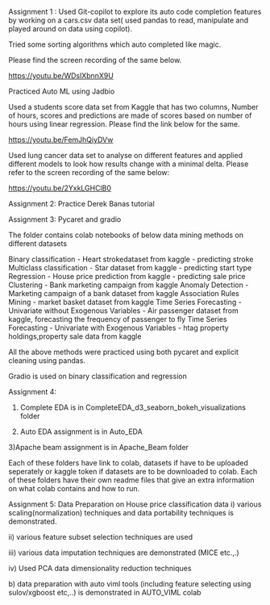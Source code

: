 Assignment 1 :
Used Git-copilot to explore its auto code completion features by working on a cars.csv data set( used pandas to read, manipulate and played around on data using copilot).

Tried some sorting algorithms which auto completed like magic.

Please find the screen recording of the same below.

https://youtu.be/WDslXbnnX9U


Practiced Auto ML using Jadbio

Used a students score data set from Kaggle that has two columns, Number of hours, scores and predictions are made of scores based on number of hours using linear regression. Please find the link below for the same.

https://youtu.be/FemJhQiyDVw

Used lung cancer data set to analyse on different features and applied different models to look how results change with a minimal delta. Please refer to the screen recording of the same below:

https://youtu.be/2YxkLGHClB0

Assignment 2: 
Practice Derek Banas tutorial


Assignment 3: Pycaret and gradio

The folder contains colab notebooks of below data mining methods on different datasets

Binary classification - Heart strokedataset from kaggle - predicting stroke Multiclass classification - Star dataset from kaggle - predicting start type Regression - House price prediction from kaggle - predicting sale price Clustering - Bank marketing campaign from kaggle Anomaly Detection - Marketing campaign of a bank dataset from kaggle Association Rules Mining - market basket dataset from kaggle Time Series Forecasting - Univariate without Exogenous Variables - Air passenger dataset from kaggle, forecasting the frequency of passenger to fly Time Series Forecasting - Univariate with Exogenous Variables - htag property holdings,property sale data from kaggle

All the above methods were practiced using both pycaret and explicit cleaning using pandas.

Gradio is used on binary classification and regression


Assignment 4:

1) Complete EDA is in CompleteEDA_d3_seaborn_bokeh_visualizations folder

2) Auto EDA assignment is in Auto_EDA

3)Apache beam assignment is in Apache_Beam folder

Each of these folders have link to colab, datasets if have to be uploaded seperately or kaggle token if datasets are to be downloaded to colab.
Each of these folders have their own readme files that give an extra information on what colab contains and how to run.

Assignment 5:
Data Preparation on House price classification data i) various scaling(normalization) techniques and data portability techniques is demonstrated.

ii) various feature subset selection techniques are used

iii) various data imputation techniques are demonstrated (MICE etc.,.)

iv) Used PCA data dimensionality reduction techniques

b) data preparation with auto viml tools (including feature selecting using sulov/xgboost etc,..) is demonstrated in AUTO_VIML colab
